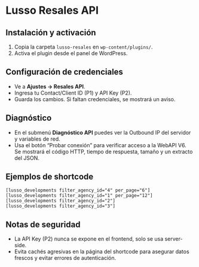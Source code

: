# Lusso Resales API

## Instalación y activación
1. Copia la carpeta `lusso-resales` en `wp-content/plugins/`.
2. Activa el plugin desde el panel de WordPress.

## Configuración de credenciales
- Ve a **Ajustes → Resales API**.
- Ingresa tu Contact/Client ID (P1) y API Key (P2).
- Guarda los cambios. Si faltan credenciales, se mostrará un aviso.

## Diagnóstico
- En el submenú **Diagnóstico API** puedes ver la Outbound IP del servidor y variables de red.
- Usa el botón “Probar conexión” para verificar acceso a la WebAPI V6. Se mostrará el código HTTP, tiempo de respuesta, tamaño y un extracto del JSON.

## Ejemplos de shortcode
```
[lusso_developments filter_agency_id="4" per_page="6"]
[lusso_developments filter_agency_id="1" per_page="12"]
[lusso_developments filter_agency_id="2"]
[lusso_developments filter_agency_id="3"]
```

## Notas de seguridad
- La API Key (P2) nunca se expone en el frontend, solo se usa server-side.
- Evita cachés agresivas en la página del shortcode para asegurar datos frescos y evitar errores de autenticación.
